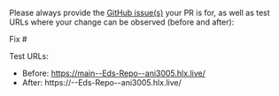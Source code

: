 Please always provide the [GitHub issue(s)](../issues) your PR is for, as well as test URLs where your change can be observed (before and after):

Fix #<gh-issue-id>

Test URLs:
- Before: https://main--Eds-Repo--ani3005.hlx.live/
- After: https://<branch>--Eds-Repo--ani3005.hlx.live/
